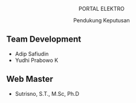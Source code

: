 <p align="center">PORTAL ELEKTRO</p>
<p align="center">Pendukung Keputusan</p>

## Team Development

- Adip Safiudin
- Yudhi Prabowo K


## Web Master

- Sutrisno, S.T., M.Sc, Ph.D
